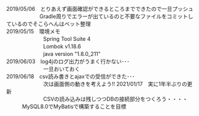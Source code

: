 2019/05/06　とりあえず画面確認ができるところまでできたので一旦プッシュ  
　　　　　　 Gradle周りでエラーが出ているのと不要なファイルをコミットしているのでそこらへんはベット整理  
2019/05/15　環境メモ  
　　　　　　　Spring Tool Suite 4   
　　　　　　　Lombok v1.18.6   
　　　　　　　java version "1.8.0_211"  
2019/06/03　log4jのログ出力がうまく行かない･･･  
　　　　　　　一旦おいておく  
2019/06/18　csv読み書きとajaxでの受信ができた･･･  
　　　　　　　次は画面側の動きを考えよう!!
2021/01/17　実に1年半ぶりの更新  
　　　　　　　CSVの読み込みは残しつつDBの接続部分をつくろう・・・・
       　　　MySQL8.0でMyBatisで構築することを目標
       
